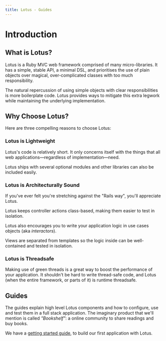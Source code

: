 ```yaml
---
title: Lotus - Guides
---
```


# Introduction

## What is Lotus?

Lotus is a Ruby MVC web framework comprised of many micro-libraries.
It has a simple, stable API, a minimal DSL, and prioritises the use of plain objects over magical, over-complicated classes with too much responsibility.

The natural repercussion of using simple objects with clear responsibilities is more boilerplate code.
Lotus provides ways to mitigate this extra legwork while maintaining the underlying implementation.

## Why Choose Lotus?

Here are three compelling reasons to choose Lotus:

### Lotus is Lightweight

Lotus's code is relatively short.
It only concerns itself with the things that all web applications&mdash;regardless of implementation&mdash;need.

Lotus ships with several optional modules and other libraries can also be included easily.

### Lotus is Architecturally Sound

If you've ever felt you're stretching against the "Rails way", you'll appreciate Lotus.

Lotus keeps controller actions class-based, making them easier to test in isolation.

Lotus also encourages you to write your application logic in use cases objects (aka _interactors_).

Views are separated from templates so the logic inside can be well-contained and tested in isolation.

### Lotus is Threadsafe

Making use of green threads is a great way to boost the performance of your
application. It shouldn't be hard to write thread-safe code, and Lotus (when
the entire framework, or parts of it) is runtime threadsafe.

## Guides

The guides explain high level Lotus components and how to configure, use and test them in a full stack application.
The imaginary product that we'll mention is called _"Bookshelf"_: a online community to share readings and buy books.

We have a [getting started guide](/guides/getting-started), to build our first application with Lotus.

